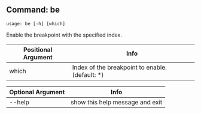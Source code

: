 ## Command: be ##
```
usage: be [-h] [which]
```
Enable the breakpoint with the specified index.  

| Positional Argument | Info |
|---------------------|------|
| which | Index of the breakpoint to enable. (default: *) |

| Optional Argument | Info |
|---------------------|------|
| --help | show this help message and exit |


